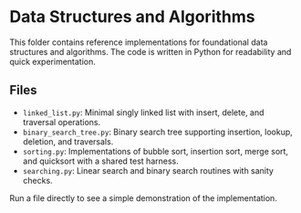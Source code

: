 # Data Structures and Algorithms

This folder contains reference implementations for foundational data structures and algorithms. The code is written in Python for readability and quick experimentation.

## Files

- `linked_list.py`: Minimal singly linked list with insert, delete, and traversal operations.
- `binary_search_tree.py`: Binary search tree supporting insertion, lookup, deletion, and traversals.
- `sorting.py`: Implementations of bubble sort, insertion sort, merge sort, and quicksort with a shared test harness.
- `searching.py`: Linear search and binary search routines with sanity checks.

Run a file directly to see a simple demonstration of the implementation.
